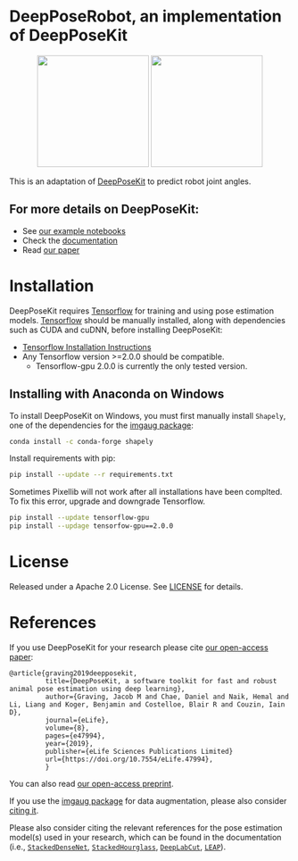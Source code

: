 # DeepPoseRobot, an implementation of DeepPoseKit
<p align="center">
<img src="https://github.com/AdamExley/DeepPoseRobot/blob/main/assets/video_overlay_rebound.gif" height="200px">
<img src="https://github.com/AdamExley/DeepPoseRobot/blob/segmentation_dataset/assets/video_overlay_rebound.gif" height="200px">
</p>

This is an adaptation of [DeepPoseKit](deepposekit.org) to predict robot joint angles.

## For more details on DeepPoseKit:

- See [our example notebooks](https://github.com/jgraving/deepposekit/blob/master/examples/)
- Check the [documentation](http://docs.deepposekit.org)
- Read [our paper](https://doi.org/10.7554/eLife.47994)


# Installation

DeepPoseKit requires [Tensorflow](https://github.com/tensorflow/tensorflow) for training and using pose estimation models. [Tensorflow](https://github.com/tensorflow/tensorflow) should be manually installed, along with dependencies such as CUDA and cuDNN, before installing DeepPoseKit:

- [Tensorflow Installation Instructions](https://www.tensorflow.org/install)
- Any Tensorflow version >=2.0.0 should be compatible.
    - Tensorflow-gpu 2.0.0 is currently the only tested version.

## Installing with Anaconda on Windows

To install DeepPoseKit on Windows, you must first manually install `Shapely`, one of the dependencies for the [imgaug package](https://github.com/aleju/imgaug):
```bash
conda install -c conda-forge shapely
```

Install requirements with pip:
```bash
pip install --update --r requirements.txt
```
Sometimes Pixellib will not work after all installations have been complted. To fix this error, upgrade and downgrade Tensorflow.
```bash
pip install --update tensorflow-gpu
pip install --updage tensorfow-gpu==2.0.0
```


# License

Released under a Apache 2.0 License. See [LICENSE](https://github.com/jgraving/deepposekit/blob/master/LICENSE) for details.

# References

If you use DeepPoseKit for your research please cite [our open-access paper](http://paper.deepposekit.org):

    @article{graving2019deepposekit,
             title={DeepPoseKit, a software toolkit for fast and robust animal pose estimation using deep learning},
             author={Graving, Jacob M and Chae, Daniel and Naik, Hemal and Li, Liang and Koger, Benjamin and Costelloe, Blair R and Couzin, Iain D},
             journal={eLife},
             volume={8},
             pages={e47994},
             year={2019},
             publisher={eLife Sciences Publications Limited}
             url={https://doi.org/10.7554/eLife.47994},
             }

You can also read [our open-access preprint](http://preprint.deepposekit.org).

If you use the [imgaug package](https://github.com/aleju/imgaug) for data augmentation, please also consider [citing it](https://github.com/aleju/imgaug/blob/master/README.md#citation).

Please also consider citing the relevant references for the pose estimation model(s) used in your research, which can be found in the documentation (i.e., [`StackedDenseNet`](http://jakegraving.com/DeepPoseKit/html/deepposekit/models/StackedDenseNet.html#references), [`StackedHourglass`](http://jakegraving.com/DeepPoseKit/html/deepposekit/models/StackedHourglass.html#references), [`DeepLabCut`](http://jakegraving.com/DeepPoseKit/html/deepposekit/models/DeepLabCut.html#references), [`LEAP`](http://jakegraving.com/DeepPoseKit/html/deepposekit/models/LEAP.html#references)).
